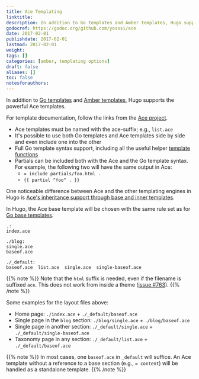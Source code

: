 ```yaml
---
title: Ace Templating
linktitle:
description: In addition to Go templates and Amber templates, Hugo supports the powerful Ace templating from @yosssi.
godocref: https://godoc.org/github.com/yosssi/ace
date: 2017-02-01
publishdate: 2017-02-01
lastmod: 2017-02-01
weight:
tags: []
categories: [amber, templating options]
draft: false
aliases: []
toc: false
notesforauthors:
---
```


In addition to [Go templates][] and [Amber templates][], Hugo supports the powerful Ace templates.

For template documentation, follow the links from the [Ace project](https://github.com/yosssi/ace).

* Ace templates must be named with the ace-suffix; e.g., `list.ace`
* It's possible to use both Go templates and Ace templates side by side and even include one into the other
* Full Go template syntax support, including all the useful helper [template functions][]
* Partials can be included both with the Ace and the Go template syntax. For example, the following two will have the same output in Ace:
    * `= include partials/foo.html .`
    * `{{ partial "foo" . }}`

One noticeable difference between Ace and the other templating engines in Hugo is [Ace's inheritance support through base and inner templates][].

In Hugo, the Ace base template will be chosen with the same rule set as for [Go base templates][].

```
.:
index.ace

./blog:
single.ace
baseof.ace

./_default:
baseof.ace  list.ace  single.ace  single-baseof.ace
```

{{% note %}}
Note that the `html` suffix is needed, even if the filename is suffixed `ace`. This does not work from inside a theme ([issue #763](https://github.com/spf13/hugo/issues/763)).
{{% /note %}}

Some examples for the layout files above:

* Home page: `./index.ace` +  `./_default/baseof.ace`
* Single page in the `blog` section: `./blog/single.ace` +  `./blog/baseof.ace`
* Single page in another section: `./_default/single.ace` +  `./_default/single-baseof.ace`
* Taxonomy page in any section: `./_default/list.ace` +  `./_default/baseof.ace`

{{% note %}}
In most cases, one `baseof.ace` in `_default` will suffice. An Ace template without a reference to a base section (e.g., `= content`) will be handled as a standalone template.
{{% /note %}}

[Ace's inheritance support through base and inner templates]: https://github.com/yosssi/ace/tree/master/examples/base_inner_template
[Amber templates]: /templates/amber-templating/
[template functions]: /functions/
[Go templates]: /templates/go-template-primer/
[Go base templates]: /templates/base-templates-and-blocks/